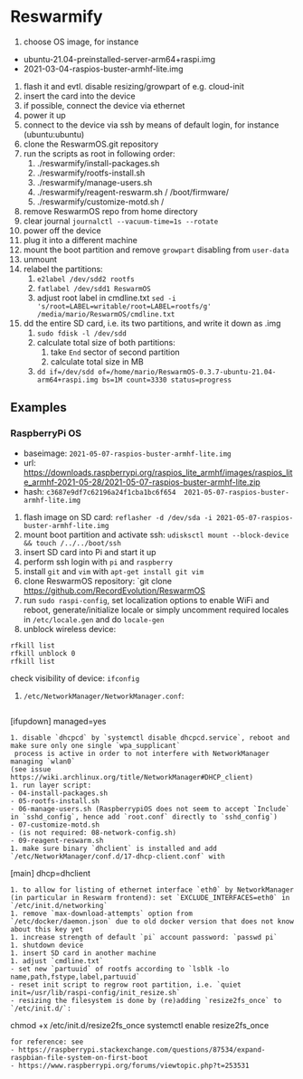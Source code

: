 
# Reswarmify

1. choose OS image, for instance
  - ubuntu-21.04-preinstalled-server-arm64+raspi.img
  - 2021-03-04-raspios-buster-armhf-lite.img
1. flash it and evtl. disable resizing/growpart of e.g. cloud-init
1. insert the card into the device
1. if possible, connect the device via ethernet
1. power it up
1. connect to the device via ssh by means of default login, for instance (ubuntu:ubuntu)
1. clone the ReswarmOS.git repository
1. run the scripts as root in following order:
   1. ./reswarmify/install-packages.sh 
   1. ./reswarmify/rootfs-install.sh <rootfsmntpnt>
   1. ./reswarmify/manage-users.sh <rootfsmntpnt>
   1. ./reswarmify/reagent-reswarm.sh / /boot/firmware/
   1. ./reswarmify/customize-motd.sh /
1. remove ReswarmOS repo from home directory
1. clear journal `journalctl --vacuum-time=1s --rotate`
1. power off the device
1. plug it into a different machine
1. mount the boot partition and remove `growpart` disabling from `user-data`
1. unmount
1. relabel the partitions:
   1. `e2label /dev/sdd2 rootfs`
   1. `fatlabel /dev/sdd1 ReswarmOS`
   1. adjust root label in cmdline.txt
     `sed -i 's/root=LABEL=writable/root=LABEL=rootfs/g' /media/mario/ReswarmOS/cmdline.txt`
1. dd the entire SD card, i.e. its two partitions, and write it down as .img
   1. `sudo fdisk -l /dev/sdd`
   1. calculate total size of both partitions:
      1. take `End` sector of second partition
      1. calculate total size in MB
   1. `dd if=/dev/sdd of=/home/mario/ReswarmOS-0.3.7-ubuntu-21.04-arm64+raspi.img bs=1M count=3330 status=progress`


## Examples

### RaspberryPi OS

- baseimage: `2021-05-07-raspios-buster-armhf-lite.img`
- url: https://downloads.raspberrypi.org/raspios_lite_armhf/images/raspios_lite_armhf-2021-05-28/2021-05-07-raspios-buster-armhf-lite.zip 
- hash: `c3687e9df7c62196a24f1cba1bc6f654  2021-05-07-raspios-buster-armhf-lite.img`

1. flash image on SD card: `reflasher -d /dev/sda -i 2021-05-07-raspios-buster-armhf-lite.img`
1. mount boot partition and activate ssh: `udisksctl mount --block-device && touch /../../boot/ssh`
1. insert SD card into Pi and start it up
1. perform ssh login with `pi` and `raspberry`
1. install `git` and `vim` with `apt-get install git vim`
1. clone ReswarmOS repository: `git clone https://github.com/RecordEvolution/ReswarmOS
1. run `sudo raspi-config`, set localization options to enable WiFi and reboot, generate/initialize locale
   or simply uncomment required locales in `/etc/locale.gen` and do `locale-gen`
1. unblock wireless device:
  ```
  rfkill list
  rfkill unblock 0
  rfkill list
  ```
  check visibility of device: `ifconfig`
1. `/etc/NetworkManager/NetworkManager.conf`: 
   ```
  [ifupdown]
  managed=yes
  ```
1. disable `dhcpcd` by `systemctl disable dhcpcd.service`, reboot and make sure only one single `wpa_supplicant`
   process is active in order to not interfere with NetworkManager managing `wlan0`
  (see issue https://wiki.archlinux.org/title/NetworkManager#DHCP_client)
1. run layer script:
  - 04-install-packages.sh
  - 05-rootfs-install.sh
  - 06-manage-users.sh (RaspberrypiOS does not seem to accept `Include` in `sshd_config`, hence add `root.conf` directly to `sshd_config`)
  - 07-customize-motd.sh
  - (is not required: 08-network-config.sh)
  - 09-reagent-reswarm.sh
1. make sure binary `dhclient` is installed and add `/etc/NetworkManager/conf.d/17-dhcp-client.conf` with
  ```
  [main]
  dhcp=dhclient
  ```
1. to allow for listing of ethernet interface `eth0` by NetworkManager (in particular in Reswarm frontend): set `EXCLUDE_INTERFACES=eth0` in `/etc/init.d/networking`
1. remove `max-download-attempts` option from `/etc/docker/daemon.json` due to old docker version that does not know about this key yet
1. increase strength of default `pi` account password: `passwd pi`
1. shutdown device
1. insert SD card in another machine
1. adjust `cmdline.txt`
  - set new `partuuid` of rootfs according to `lsblk -lo name,path,fstype,label,partuuid`
  - reset init script to regrow root partition, i.e. `quiet init=/usr/lib/raspi-config/init_resize.sh`
  - resizing the filesystem is done by (re)adding `resize2fs_once` to `/etc/init.d/`:
  ```
  chmod +x /etc/init.d/resize2fs_once
  systemctl enable resize2fs_once
  ```
  for reference: see
  - https://raspberrypi.stackexchange.com/questions/87534/expand-raspbian-file-system-on-first-boot
  - https://www.raspberrypi.org/forums/viewtopic.php?t=253531

